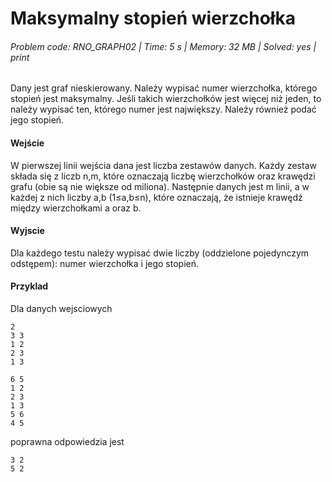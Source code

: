 # Maksymalny stopień wierzchołka
###### Problem code: RNO_GRAPH02 \| Time: 5 s \| Memory: 32 MB \| Solved: yes \| print

Dany jest graf nieskierowany. Należy wypisać numer wierzchołka, którego stopień jest maksymalny. Jeśli takich wierzchołków jest więcej niż jeden, to należy wypisać ten, którego numer jest największy. Należy również podać jego stopień.

#### Wejście
W pierwszej linii wejścia dana jest liczba zestawów danych. Każdy zestaw składa się z liczb n,m, które oznaczają liczbę wierzchołków oraz krawędzi grafu (obie są nie większe od miliona). Następnie danych jest m linii, a w każdej z nich liczby a,b (1≤a,b≤n), które oznaczają, że istnieje krawędź między wierzchołkami a oraz b.

#### Wyjscie
Dla każdego testu należy wypisać dwie liczby (oddzielone pojedynczym odstępem): numer wierzchołka i jego stopień.

#### Przyklad
Dla danych wejsciowych
```
2
3 3
1 2
2 3
1 3

6 5
1 2
2 3
1 3
5 6
4 5
```
poprawna odpowiedzia jest
```
3 2
5 2
```